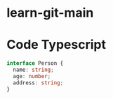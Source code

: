 # learn-git-main

# Code Typescript

```ts
interface Person {
  name: string;
  age: number;
  address: string;
}
```
